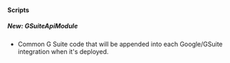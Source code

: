 
#### Scripts
##### New: GSuiteApiModule
- Common G Suite code that will be appended into each Google/GSuite integration when it's deployed.
